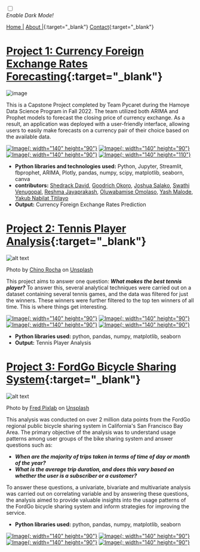 <!DOCTYPE html>
<html>
<head>
    <meta charset="UTF-8">
    <title>My GitHub Pages Website</title>
    <link rel="stylesheet" href="styles.css">
    <script src="script.js"></script>
    <link rel="shortcut icon" type="image/png" href="image/favicon.ico">
</head>
<body>

<div class="theme-switch-wrapper">
  <label class="theme-switch" for="checkbox">
    <input type="checkbox" id="checkbox" />
    <div class="slider round"></div>
  </label>
  <em>Enable Dark Mode!</em>
</div>

</body>
</html>

[Home |](README.md)
[About |](about.md){:target="_blank"}
[Contact](contact.md){:target="_blank"}



# [Project 1: Currency Foreign Exchange Rates Forecasting](https://github.com/bakasheddy/Currency-Foreign-Exchange-Rate-Prediction.git){:target="_blank"}
![image](image/2023-02-09-09-35-08.png)


This is a Capstone Project completed by Team Pycaret during the Hamoye Data Science Program in Fall 2022. The team utilized both ARIMA and Prophet models to forecast the closing price of currency exchange. As a result, an application was deployed with a user-friendly interface, allowing users to easily make forecasts on a currency pair of their choice based on the available data.

[![Image](image/live_xchang.jpg){: width="140" height="90"}](image/live_xchang.jpg) [![Image](image/tri.JPG){: width="140" height="90"}](image/tri.JPG) [![Image](image/tri4.JPG){: width="140" height="90"}](image/tri4.JPG) [![Image](image/newplot.png){: width="140" height="110"}](image/newplot.png)


* **Python libraries and technologies used:** Python, Jupyter, Streamlit, fbprophet, ARIMA, Plotly, pandas, numpy, scipy, matplotlib, seaborn, canva
* **contributors:** [Shedrack David](https://www.linkedin.com/in/shedrack-david-1a116b235), [Goodrich Okoro](https://www.linkedin.com/in/goodrichokoro/), [Joshua Salako](https://www.linkedin.com/mwlite/in/salakojoshua), [Swathi Venugopal](https://www.linkedin.com/in/swathi-venugopal-ab0b47186), [Reshma Jayaprakash](https://www.linkedin.com/in/reshma-jayaprakash-8a278aa0), [Oluwabamise Omolaso](https://www.linkedin.com/in/oluwabamise-omolaso), [Yash Malode](https://www.linkedin.com/in/yash-malode-26a169216), [Yakub Nabilat Titilayo](https://www.linkedin.com/in/nabilatyakub)
* **Output:** Currency Foreign Exchange Rates Prediction

# [Project 2: Tennis Player Analysis](https://github.com/bakasheddy/Tennis-Player-Analysis.git){:target="_blank"}
![alt text](image/chino-rocha-2FKTyJqfWX8-unsplash.jpg)

Photo by <a href="https://unsplash.com/@chinorocha?utm_source=unsplash&utm_medium=referral&utm_content=creditCopyText">Chino Rocha</a> on <a href="https://unsplash.com/photos/2FKTyJqfWX8?utm_source=unsplash&utm_medium=referral&utm_content=creditCopyText">Unsplash</a>
  

This project aims to answer one question: ***What makes the best tennis player?*** To answer this, several analytical techniques were carried out on a dataset containing several tennis games, and the data was filtered for just the winners. These winners were further filtered to the top ten winners of all time. This is where things get interesting.

[![Image](image/trr.JPG){: width="140" height="90"}](image/trr.JPG) [![Image](image/trr4.JPG){: width="140" height="90"}](image/trr4.JPG) [![Image](image/trr2.JPG){: width="140" height="90"}](image/trr2.JPG) [![Image](image/trr5.JPG){: width="140" height="90"}](image/trr5.JPG)


* **Python libraries used:** python, pandas, numpy, matplotlib, seaborn
* **Output:** Tennis Player Analysis


# [Project 3: FordGo Bicycle Sharing System](https://github.com/bakasheddy/FordGo-Bicycle-Sharing-System.git){:target="_blank"}
![alt text](image/fred-pixlab-OD3iQ1S0-nE-unsplash.jpg)

Photo by <a href="https://unsplash.com/de/@fredpixlab?utm_source=unsplash&utm_medium=referral&utm_content=creditCopyText">Fred Pixlab</a> on <a href="https://unsplash.com/photos/OD3iQ1S0-nE?utm_source=unsplash&utm_medium=referral&utm_content=creditCopyText">Unsplash</a>

This analysis was conducted on over 2 million data points from the FordGo regional public bicycle sharing system in California's San Francisco Bay Area. The primary objective of the analysis was to understand usage patterns among user groups of the bike sharing system and answer questions such as:

* ***When are the majority of trips taken in terms of time of day or month of the year?***
* ***What is the average trip duration, and does this vary based on whether the user is a subscriber or a customer?***

To answer these questions, a univariate, bivariate and multivariate analysis was carried out on correlating variable and by answering these questions, the analysis aimed to provide valuable insights into the usage patterns of the FordGo bicycle sharing system and inform strategies for improving the service. 
* **Python libraries used:** python, pandas, numpy, matplotlib, seaborn

 
[![Image](image/tr1.JPG){: width="140" height="90"}](image/tr1.JPG) [![Image](image/tr3.JPG){: width="140" height="90"}](image/tr3.JPG) [![Image](image/tr4.JPG){: width="140" height="90"}](image/tr4.JPG) [![Image](image/tr5.JPG){: width="140" height="90"}](image/tr5.JPG) 


